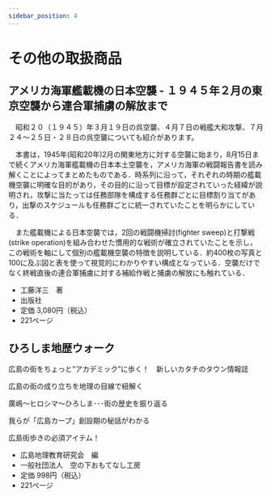 ```yaml
---
sidebar_position: 4
---
```


# その他の取扱商品

## アメリカ海軍艦載機の日本空襲 - １９４５年２月の東京空襲から連合軍捕虜の解放まで

　昭和２０（１９４５）年３月１９日の呉空襲、４月７日の戦艦大和攻撃、７月２４～２５日・２８日の呉空襲についても紹介があります。

　本書は，1945年(昭和20年)2月の関東地方に対する空襲に始まり，8月15日まで続くアメリカ海軍艦載機の日本本土空襲を，アメリカ海軍の戦闘報告書を読み解くことによってまとめたものである．時系列に沿って，それぞれの時期の艦載機空襲に明確な目的があり，その目的に沿って目標が設定されていった経緯が説明され，攻撃に当たっては任務部隊を構成する任務群ごとに目標割り当てがあり，出撃のスケジュールも任務群ごとに統一されていたことを明らかにしている．

　また艦載機による日本空襲では，2回の戦闘機掃討(fighter sweep)と打撃戦(strike operation)を組み合わせた慣用的な戦術が確立されていたことを示し，この戦術を軸にして個別の艦載機空襲の特徴を説明している．約400枚の写真と100に及ぶ図と表を使って視覚的にわかりやすい構成となっている．空襲だけでなく終戦直後の連合軍捕虜に対する補給作戦と捕虜の解放にも触れている．

- 工藤洋三　著
- 出版社
- 定価 3,080円（税込）
- 221ページ


## ひろしま地歴ウォーク

 広島の街をちょっと“アカデミック”に歩く！　新しいカタチのタウン情報誌

広島の街の成り立ちを地理の目線で紐解く

廣嶋～ヒロシマ～ひろしま･･･街の歴史を振り返る

我らが「広島カープ」創設期の秘話がわかる

広島街歩きの必須アイテム！

- 広島地理教育研究会　編
- 一般社団法人　空の下おもてなし工房
- 定価 998円（税込）
- 221ページ